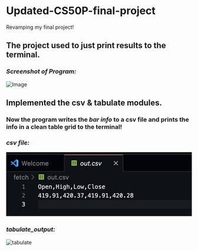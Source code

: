 # Updated-CS50P-final-project
Revamping my final project!

## The project used to just print results to the terminal.

### _Screenshot of Program:_
<p>
    <img src="../project/image.png" alt="Image">
</p>

## Implemented the csv & tabulate modules.
### Now the program writes the _bar info_ to a csv file and prints the info in a clean table grid to the terminal!

### _csv file:_
<p>
  <img src="B63B46DE-AFC5-428A-86BB-B87E816C0D84_4_5005_c.jpeg" alt="csv_image">
</p>

### _tabulate_output:_
<p>
  <img src="" alt="tabulate">
</p>
